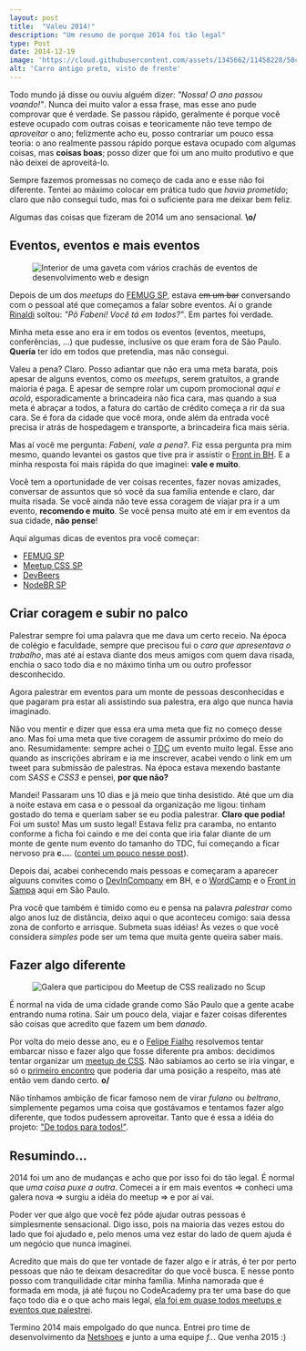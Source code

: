 ```yaml
---
layout: post
title:  "Valeu 2014!"
description: "Um resumo de porque 2014 foi tão legal"
type: Post
date: 2014-12-19
image: 'https://cloud.githubusercontent.com/assets/1345662/11458228/58c9b94e-96a3-11e5-8635-ac7fec294ab7.jpg'
alt: 'Carro antigo preto, visto de frente'
---
```


Todo mundo já disse ou ouviu alguém dizer: *"Nossa! O ano passou voando!"*. Nunca dei muito valor a essa frase, mas esse ano pude comprovar que é verdade. Se passou rápido, geralmente é porque você esteve ocupado com outras coisas e teoricamente não teve tempo de *aproveitar* o ano; felizmente acho eu, posso contrariar um pouco essa teoria: o ano realmente passou rápido porque estava ocupado com algumas coisas, mas **coisas boas**; posso dizer que foi um ano muito produtivo e que não deixei de aproveitá-lo.

Sempre fazemos promessas no começo de cada ano e esse não foi diferente. Tentei ao máximo colocar em prática tudo que *havia prometido*; claro que não consegui tudo, mas foi o suficiente para me deixar bem feliz.

Algumas das coisas que fizeram de 2014 um ano sensacional. **\o/**

## Eventos, eventos e mais eventos

<figure class="loading thumb-left">
    <img src="https://cloud.githubusercontent.com/assets/1345662/11458229/58d346bc-96a3-11e5-98da-da2faf33258d.jpg" alt="Interior de uma gaveta com vários crachás de eventos de desenvolvimento web e design">
</figure>

Depois de um dos *meetups* do [FEMUG SP](https://sp.femug.com), estava <s>em um bar</s> conversando com o pessoal até que começamos a falar sobre eventos. Aí o grande [Rinaldi](https://twitter.com/rafaelrinaldi) soltou: *"Pô Fabeni! Você tá em todos?"*. Em partes foi verdade.

Minha meta esse ano era ir em todos os eventos (eventos, meetups, conferências, ...) que pudesse, inclusive os que eram fora de São Paulo. **Queria** ter ido em todos que pretendia, mas não consegui.

Valeu a pena? Claro. Posso adiantar que não era uma meta barata, pois apesar de alguns eventos, como os *meetups*, serem gratuitos, a grande maioria é paga. E apesar de sempre rolar um cupom promocional *aqui e acolá*, esporadicamente a brincadeira não fica cara, mas quando a sua meta é abraçar a todos, a fatura do cartão de crédito começa a rir da sua cara. Se é fora da cidade que você mora, onde além da entrada você precisa ir atrás de hospedagem e transporte, a brincadeira fica mais séria.

Mas aí você me pergunta: *Fabeni, vale a pena?*. Fiz essa pergunta pra mim mesmo, quando levantei os gastos que tive pra ir assistir o [Front in BH](http://frontinbh.com.br/). E a minha resposta foi mais rápida do que imaginei: **vale e muito**.

Você tem a oportunidade de ver coisas recentes, fazer novas amizades, conversar de assuntos que só você da sua família entende e claro, dar muita risada. Se você ainda não teve essa coragem de viajar pra ir a um evento, **recomendo e muito**. Se você pensa muito até em ir em eventos da sua cidade, **não pense**!

Aqui algumas dicas de eventos pra você começar:

* [FEMUG SP](https://sp.femug.com)
* [Meetup CSS SP](http://www.meetup.com/CSS-SP/)
* [DevBeers](http://www.devbeers.io/)
* [NodeBR SP](http://www.meetup.com/NodeBR-Sao-Paulo/)

## Criar coragem e subir no palco

Palestrar sempre foi uma palavra que me dava um certo receio. Na época de colégio e faculdade, sempre que precisou fui o *cara que apresentava o trabalho*, mas até aí estava diante dos meus amigos com quem dava risada, enchia o saco todo dia e no máximo tinha um ou outro professor desconhecido.

Agora palestrar em eventos para um monte de pessoas desconhecidas e que pagaram pra estar ali assistindo sua palestra, era algo que nunca havia imaginado.

Não vou mentir e dizer que essa era uma meta que fiz no começo desse ano. Mas foi uma meta que tive coragem de assumir próximo do meio do ano. Resumidamente: sempre achei o [TDC](http://www.thedevelopersconference.com.br/) um evento muito legal. Esse ano quando as inscrições abriram e ia me inscrever, acabei vendo o link em um tweet para submissão de palestras. Na época estava mexendo bastante com *SASS* e *CSS3* e pensei, **por que não?**

Mandei! Passaram uns 10 dias e já meio que tinha desistido. Até que um dia a noite estava em casa e o pessoal da organização me ligou: tinham gostado do tema e queriam saber se eu podia palestrar. **Claro que podia!** Foi um susto! Mas um susto legal! Estava feliz pra caramba, no entanto conforme a ficha foi caindo e me dei conta que iria falar diante de um monte de gente num evento do tamanho do TDC, fui começando a ficar nervoso pra **c...**. ([contei um pouco nesse post](/tdc-2014/)).

Depois daí, acabei conhecendo mais pessoas e começaram a aparecer alguuns convites como o [DevInCompany](/dev-in-company/) em BH, e o [WordCamp](/wordcamp-sp-2014/) e o [Front in Sampa](/front-in-sampa/) aqui em São Paulo.

Pra você que também é tímido como eu e pensa na palavra *palestrar* como algo anos luz de distância, deixo aqui o que aconteceu comigo: saia dessa zona de conforto e arrisque. Submeta suas idéias! Às vezes o que você considera *simples* pode ser um tema que muita gente queira saber mais.

## Fazer algo diferente

<figure class="loading thumb-left">
    <img src="https://cloud.githubusercontent.com/assets/1345662/11458230/58d4bdb2-96a3-11e5-9159-4c7c195b3127.jpg" alt="Galera que participou do Meetup de CSS realizado no Scup">
</figure>

É normal na vida de uma cidade grande como São Paulo que a gente acabe entrando numa rotina. Sair um pouco dela, viajar e fazer coisas diferentes são coisas que acredito que fazem um bem *danado*.

Por volta do meio desse ano, eu e o [Felipe Fialho](https://twitter.com/lfeh) resolvemos tentar embarcar nisso e fazer algo que fosse diferente pra ambos: decidimos tentar organizar um [meetup de CSS](http://www.meetup.com/CSS-SP/). Não sabíamos ao certo se iria vingar, e só o [primeiro encontro](/nascimento-meetup-css/) que poderia dar uma posição a respeito, mas até então vem dando certo. **o/**

Não tínhamos ambição de ficar famoso nem de virar *fulano* ou *beltrano*, simplemente pegamos uma coisa que gostávamos e tentamos fazer algo diferente, que todos pudessem aproveitar. Tanto que é essa a idéia do projeto: ["De todos para todos!"](https://speakerdeck.com/raphaelfabeni/bem-vindos-ao-meetp-css?slide=3).

## Resumindo...

2014 foi um ano de mudanças e acho que por isso foi do tão legal. É normal que *uma coisa puxe a outra*. Comecei a ir em mais eventos => conheci uma galera nova => surgiu a idéia do meetup => e por aí vai.

Poder ver que algo que você fez pôde ajudar outras pessoas é simplesmente sensacional. Digo isso, pois na maioria das vezes estou do lado que foi ajudado e, pelo menos uma vez estar do lado de quem ajuda é um negócio que nunca imaginei.

Acredito que mais do que ter vontade de fazer algo e ir atrás, é ter por perto pessoas que não te deixam desacreditar do que você busca. E nesse ponto posso com tranquilidade citar minha família. Minha namorada que é formada em moda, já até fuçou no CodeAcademy pra ter uma base do que faço todo dia e o que acho mais legal, [ela foi em quase todos meetups e eventos que palestrei](http://instagram.com/p/tlrEbexA9_/?modal=true).

Termino 2014 mais empolgado do que nunca. Entrei pro time de desenvolvimento da [Netshoes](http://www.netshoes.com.br) e junto a uma equipe *f..*. Que venha 2015 :)

